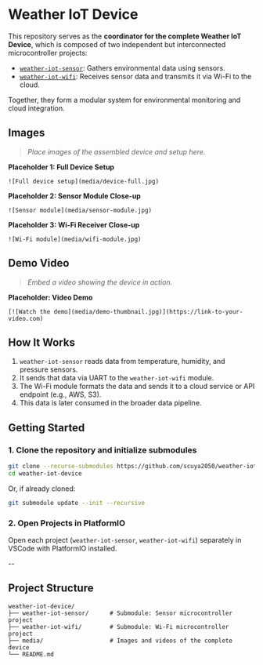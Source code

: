 # Weather IoT Device

This repository serves as the **coordinator for the complete Weather IoT Device**, which is composed of two independent but interconnected microcontroller projects:

- [`weather-iot-sensor`](https://github.com/scuya2050/weather-iot-sensor): Gathers environmental data using sensors.
- [`weather-iot-wifi`](https://github.com/scuya2050/weather-iot-wifi): Receives sensor data and transmits it via Wi-Fi to the cloud.

Together, they form a modular system for environmental monitoring and cloud integration.

## Images

> _Place images of the assembled device and setup here._

**Placeholder 1: Full Device Setup**
```
![Full device setup](media/device-full.jpg)
```

**Placeholder 2: Sensor Module Close-up**
```
![Sensor module](media/sensor-module.jpg)
```

**Placeholder 3: Wi-Fi Receiver Close-up**
```
![Wi-Fi module](media/wifi-module.jpg)
```

## Demo Video

> _Embed a video showing the device in action._

**Placeholder: Video Demo**
```
[![Watch the demo](media/demo-thumbnail.jpg)](https://link-to-your-video.com)
```

## How It Works

1. `weather-iot-sensor` reads data from temperature, humidity, and pressure sensors.
2. It sends that data via UART to the `weather-iot-wifi` module.
3. The Wi-Fi module formats the data and sends it to a cloud service or API endpoint (e.g., AWS, S3).
4. This data is later consumed in the broader data pipeline.

## Getting Started

### 1. Clone the repository and initialize submodules

```bash
git clone --recurse-submodules https://github.com/scuya2050/weather-iot-device.git
cd weather-iot-device
```

Or, if already cloned:

```bash
git submodule update --init --recursive
```

### 2. Open Projects in PlatformIO

Open each project (`weather-iot-sensor`, `weather-iot-wifi`) separately in VSCode with PlatformIO installed.

--

## Project Structure

```
weather-iot-device/
├── weather-iot-sensor/      # Submodule: Sensor microcontroller project
├── weather-iot-wifi/        # Submodule: Wi-Fi microcontroller project
├── media/                   # Images and videos of the complete device
└── README.md
```